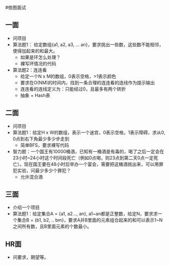 #依图面试
## 一面 
- 问项目
- 算法题1： 给定数组{a1, a2, a3, ... an}，要求挑出一些数，这些数不能相邻，使得加起来的和最大。 
    - 如果是环怎么处理？
    - 裸写环情况的代码
- 算法题2：连连看 
    - 给定一个N x M的数组，0表示空格，>1表示颜色
    - 要求在O(NM)的时间内，找到一条合理的连连看的连线作为提示输出
    - 连连看的连线定义为：只能经过0，且最多有两个转折
    - 抽象 + Hash表
## 二面 
- 问项目
- 算法题1：给定H x W的数组，表示一个迷宫，0表示空格，1表示障碍，求从0, 0点到右下角最少多少步走到 
    - 简单BFS，要求裸写代码
- 智力题：一个国王有10000桶酒，已知有一桶酒是有毒的，喝了之后一定会在23小时~24小时这个时间段死亡（例如0点喝，则23点到第二天0点一定死亡）。现在国王要在48小时后举办一个宴会，需要把这桶酒挑出来，可以用罪犯实验，问最少多少个罪犯？ 
    - 允许混合酒
## 三面 
- 介绍一个项目
- 算法题1：给定集合A = {a1, a2..., an}, a1~an都是正整数，给定N，要求求一个集合B = {b1, b2, .. bm}，要求A并B里面的元素组合起来的和可以表示1~N之间所有数，且B里面元素的个数最小。
## HR面 
- 问要求，期望等。
